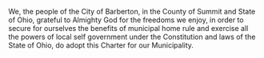 We, the people of the City of Barberton, in the County of Summit and State of Ohio, grateful to Almighty God for the freedoms we enjoy, in order to secure for ourselves the benefits of municipal home rule and exercise all the powers of local self government under the Constitution and laws of the State of Ohio, do adopt this Charter for our Municipality.